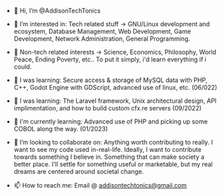 - 👋 Hi, I’m @AddisonTechTonics

- 👀 I’m interested in: Tech related stuff 
->  GNU/Linux development and ecosystem, Database Management, Web Development, Game Development, Network Administration, General Programming. 
- 👀 Non-tech related interests
->  Science, Economics, Philosophy, World Peace, Ending Poverty, etc.. To put it simply, i'd learn everything if i could.
                        
- 🌱 I was learning: Secure access & storage of MySQL data with PHP, C++, Godot Engine with GDScript, advanced use of linux, etc. (06/022)
- 🌱 I was learning: The Laravel framework, Unix architectural design, API implimentation, and how to build custom cfx.re servers (09/2022)
- 🌱 I'm currently learning: Advanced use of PHP and picking up some COBOL along the way. (01/2023)

- 💞️ I’m looking to collaborate on: Anything worth contributing to really. I want to see my code used in-real-life. Ideally, I want to contribute towards something I believe in. Something that can make society a better place. I'll settle for something useful or marketable, but my real dreams are centered around societal change.

- 📫 How to reach me: Email @ addisontechtonics@gmail.com
